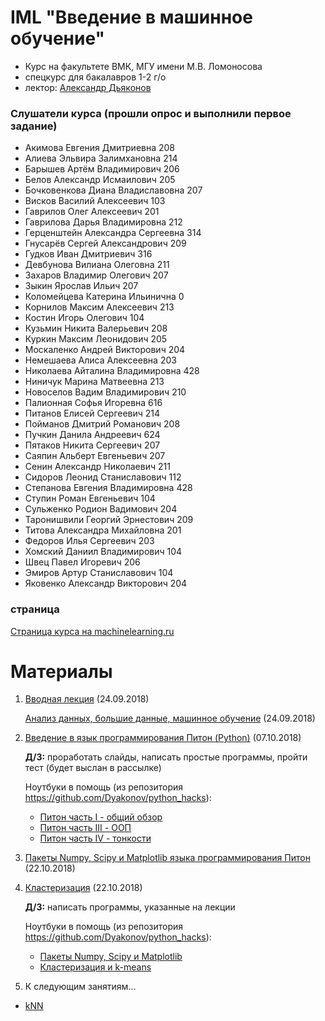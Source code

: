 # IML "Введение в машинное обучение"
* Курс на факультете ВМК, МГУ имени М.В. Ломоносова
* спецкурс для бакалавров 1-2 г/о
* лектор: [Александр Дьяконов](https://dyakonov.org/ag/)


### Слушатели курса (прошли опрос и выполнили первое задание)

- Акимова Евгения Дмитриевна 208
- Алиева Эльвира Залимхановна  214
- Барышев Артём Владимирович 206
- Белов Александр Исмаилович 205
- Бочковенкова Диана Владиславовна 207
- Висков Василий Алексеевич 103
- Гаврилов Олег Алексеевич 201
- Гаврилова Дарья Владимировна 212
- Герценштейн Александра Сергеевна 314
- Гнусарёв Сергей Александрович 209
- Гудков Иван Дмитриевич 316
- Девбунова Вилиана Олеговна 211
- Захаров Владимир Олегович 207
- Зыкин Ярослав Ильич 207
- Коломейцева Катерина Ильинична 0
- Корнилов Максим Алексеевич 213
- Костин Игорь Олегович 104
- Кузьмин Никита Валерьевич 208
- Куркин Максим Леонидович 205
- Москаленко Андрей Викторович 204
- Немешаева Алиса Алексеевна 203
- Николаева Айталина Владимировна 428
- Ниничук Марина Матвеевна 213
- Новоселов Вадим Владимирович 210
- Палионная Софья Игоревна 616
- Питанов Елисей Сергеевич 214
- Пойманов Дмитрий Романович 208
- Пучкин Данила Андреевич 624
- Пятаков Никита Сергеевич 207
- Саяпин Альберт Евгеньевич  207
- Сенин Александр Николаевич 211
- Сидоров Леонид Станиславович 112
- Степанова Евгения Владимировна 428
- Ступин Роман Евгеньевич 104
- Сульженко Родион Вадимович 204
- Таронишвили Георгий Эрнестович 209
- Титова Александра Михайловна 201
- Федоров Илья Сергеевич 203
- Хомский Даниил Владимирович 104
- Швец Павел Игоревич 206
- Эмиров Артур Станиславович 104
- Яковенко Александр Викторович 204

### страница
[Страница курса на machinelearning.ru](http://www.machinelearning.ru/wiki/index.php?title=Введение_в_машинное_обучение)

# Материалы

1. [Вводная лекция](IML2018_00_intro_03.pdf) (24.09.2018)

   [Анализ данных, большие данные, машинное обучение](IML2018_01_bigdata_02.pdf) (24.09.2018)
   
2. [Введение в язык программирования Питон (Python)](IML2018_02_pythonintro_12.pdf) (07.10.2018)

   **Д/З:** проработать слайды, написать простые программы, пройти тест (будет выслан в рассылке)

   Ноутбуки в помощь (из репозитория https://github.com/Dyakonov/python_hacks):
   * [Питон часть I - общий обзор](https://github.com/Dyakonov/python_hacks/blob/master/dj_python_0_intro_20181004.ipynb)
   * [Питон часть III - ООП](https://github.com/Dyakonov/python_hacks/blob/master/dj_python_2_oop_20181004.ipynb)
   * [Питон часть IV - тонкости](https://github.com/Dyakonov/python_hacks/blob/master/dj_python_4_tonko_20181004.ipynb)
   
3. [Пакеты Numpy, Scipy и Matplotlib языка программирования Питон](IML2018_03_numpy_04.pdf)  (22.10.2018)
4. [Кластеризация](IML2018_04_cluster.pdf)  (22.10.2018)

   **Д/З:** написать программы, указанные на лекции
   
   Ноутбуки в помощь (из репозитория https://github.com/Dyakonov/python_hacks):
   * [Пакеты Numpy, Scipy и Matplotlib](https://github.com/Dyakonov/python_hacks/blob/master/dj_numpy_20181021.ipynb)
   * [Кластеризация и k-means](https://github.com/Dyakonov/ml_hacks/blob/master/dj_IML_cluster_kmeans.ipynb)
   
   
   
  5. К следующим занятиям... 
   * [kNN](https://github.com/Dyakonov/ml_hacks/blob/master/dj_IML_kNN.ipynb)
